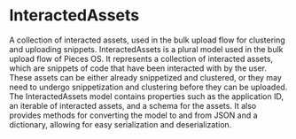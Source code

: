 # InteractedAssets

A collection of interacted assets, used in the bulk upload flow for clustering and uploading snippets. InteractedAssets is a plural model used in the bulk upload flow of Pieces OS. It represents a collection of interacted assets, which are snippets of code that have been interacted with by the user. These assets can be either already snippetized and clustered, or they may need to undergo snippetization and clustering before they can be uploaded. The InteractedAssets model contains properties such as the application ID, an iterable of interacted assets, and a schema for the assets. It also provides methods for converting the model to and from JSON and a dictionary, allowing for easy serialization and deserialization.
